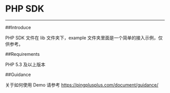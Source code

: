 PHP SDK 
=================

****

##Introduce

PHP SDK 文件在 lib 文件夹下，example 文件夹里面是一个简单的接入示例，仅供参考。

##Requirements

PHP 5.3 及以上版本

##Guidance

关于如何使用 Demo 请参考 https://pingplusplus.com/document/guidance/

